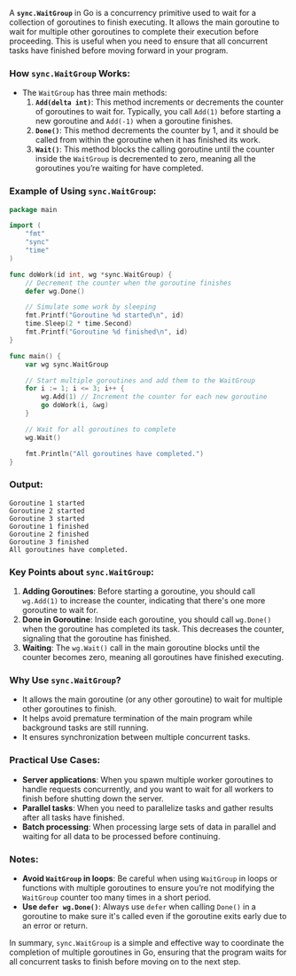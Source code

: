 A **`sync.WaitGroup`** in Go is a concurrency primitive used to wait for a collection of goroutines to finish executing. It allows the main goroutine to wait for multiple other goroutines to complete their execution before proceeding. This is useful when you need to ensure that all concurrent tasks have finished before moving forward in your program.

### How `sync.WaitGroup` Works:
- The `WaitGroup` has three main methods:
  1. **`Add(delta int)`**: This method increments or decrements the counter of goroutines to wait for. Typically, you call `Add(1)` before starting a new goroutine and `Add(-1)` when a goroutine finishes.
  2. **`Done()`**: This method decrements the counter by 1, and it should be called from within the goroutine when it has finished its work.
  3. **`Wait()`**: This method blocks the calling goroutine until the counter inside the `WaitGroup` is decremented to zero, meaning all the goroutines you’re waiting for have completed.

### Example of Using `sync.WaitGroup`:

```go
package main

import (
	"fmt"
	"sync"
	"time"
)

func doWork(id int, wg *sync.WaitGroup) {
	// Decrement the counter when the goroutine finishes
	defer wg.Done()

	// Simulate some work by sleeping
	fmt.Printf("Goroutine %d started\n", id)
	time.Sleep(2 * time.Second)
	fmt.Printf("Goroutine %d finished\n", id)
}

func main() {
	var wg sync.WaitGroup

	// Start multiple goroutines and add them to the WaitGroup
	for i := 1; i <= 3; i++ {
		wg.Add(1) // Increment the counter for each new goroutine
		go doWork(i, &wg)
	}

	// Wait for all goroutines to complete
	wg.Wait()

	fmt.Println("All goroutines have completed.")
}
```

### Output:
```
Goroutine 1 started
Goroutine 2 started
Goroutine 3 started
Goroutine 1 finished
Goroutine 2 finished
Goroutine 3 finished
All goroutines have completed.
```

### Key Points about `sync.WaitGroup`:
1. **Adding Goroutines**: Before starting a goroutine, you should call `wg.Add(1)` to increase the counter, indicating that there's one more goroutine to wait for.
2. **Done in Goroutine**: Inside each goroutine, you should call `wg.Done()` when the goroutine has completed its task. This decreases the counter, signaling that the goroutine has finished.
3. **Waiting**: The `wg.Wait()` call in the main goroutine blocks until the counter becomes zero, meaning all goroutines have finished executing.

### Why Use `sync.WaitGroup`?
- It allows the main goroutine (or any other goroutine) to wait for multiple other goroutines to finish.
- It helps avoid premature termination of the main program while background tasks are still running.
- It ensures synchronization between multiple concurrent tasks.

### Practical Use Cases:
- **Server applications**: When you spawn multiple worker goroutines to handle requests concurrently, and you want to wait for all workers to finish before shutting down the server.
- **Parallel tasks**: When you need to parallelize tasks and gather results after all tasks have finished.
- **Batch processing**: When processing large sets of data in parallel and waiting for all data to be processed before continuing.

### Notes:
- **Avoid `WaitGroup` in loops**: Be careful when using `WaitGroup` in loops or functions with multiple goroutines to ensure you’re not modifying the `WaitGroup` counter too many times in a short period.
- **Use `defer wg.Done()`**: Always use `defer` when calling `Done()` in a goroutine to make sure it's called even if the goroutine exits early due to an error or return.

In summary, `sync.WaitGroup` is a simple and effective way to coordinate the completion of multiple goroutines in Go, ensuring that the program waits for all concurrent tasks to finish before moving on to the next step.